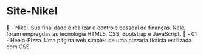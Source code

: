 # Site-Nikel
🌱 - Nikel. Sua finalidade é realizar o controle pessoal de finanças. Nele, foram empregdas as tecnologia HTML5, CSS, Bootstrap e JavaScript.
🌱 - 01 - Heelo-Pizza. Uma página web simples de uma pizzaria fictícia estilizada com CSS.
